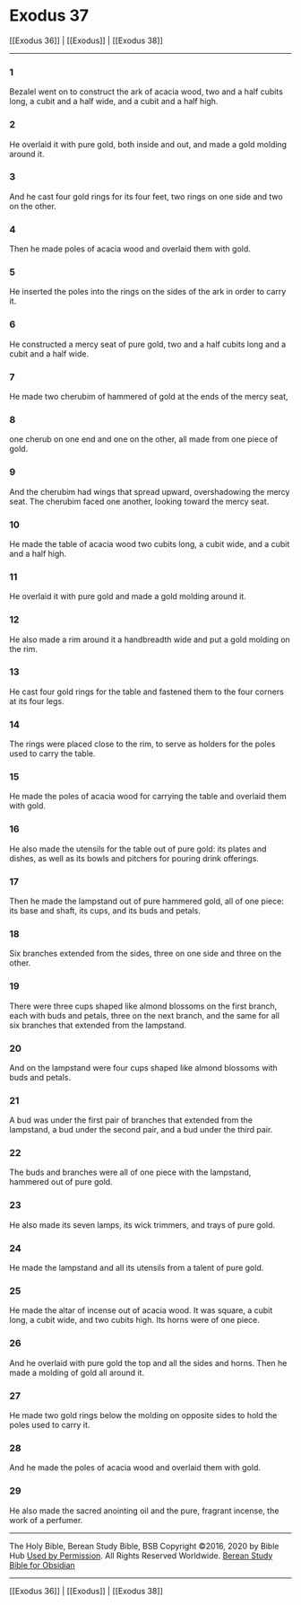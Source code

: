 # Exodus 37

[[Exodus 36]] | [[Exodus]] | [[Exodus 38]]

---

### 1
Bezalel went on to construct the ark of acacia wood, two and a half cubits long, a cubit and a half wide, and a cubit and a half high.

### 2
He overlaid it with pure gold, both inside and out, and made a gold molding around it.

### 3
And he cast four gold rings for its four feet, two rings on one side and two on the other.

### 4
Then he made poles of acacia wood and overlaid them with gold.

### 5
He inserted the poles into the rings on the sides of the ark in order to carry it.

### 6
He constructed a mercy seat of pure gold, two and a half cubits long and a cubit and a half wide.

### 7
He made two cherubim of hammered of gold at the ends of the mercy seat,

### 8
one cherub on one end and one on the other, all made from one piece of gold.

### 9
And the cherubim had wings that spread upward, overshadowing the mercy seat. The cherubim faced one another, looking toward the mercy seat.

### 10
He made the table of acacia wood two cubits long, a cubit wide, and a cubit and a half high.

### 11
He overlaid it with pure gold and made a gold molding around it.

### 12
He also made a rim around it a handbreadth wide and put a gold molding on the rim.

### 13
He cast four gold rings for the table and fastened them to the four corners at its four legs.

### 14
The rings were placed close to the rim, to serve as holders for the poles used to carry the table.

### 15
He made the poles of acacia wood for carrying the table and overlaid them with gold.

### 16
He also made the utensils for the table out of pure gold: its plates and dishes, as well as its bowls and pitchers for pouring drink offerings.

### 17
Then he made the lampstand out of pure hammered gold, all of one piece: its base and shaft, its cups, and its buds and petals.

### 18
Six branches extended from the sides, three on one side and three on the other.

### 19
There were three cups shaped like almond blossoms on the first branch, each with buds and petals, three on the next branch, and the same for all six branches that extended from the lampstand.

### 20
And on the lampstand were four cups shaped like almond blossoms with buds and petals.

### 21
A bud was under the first pair of branches that extended from the lampstand, a bud under the second pair, and a bud under the third pair.

### 22
The buds and branches were all of one piece with the lampstand, hammered out of pure gold.

### 23
He also made its seven lamps, its wick trimmers, and trays of pure gold.

### 24
He made the lampstand and all its utensils from a talent of pure gold.

### 25
He made the altar of incense out of acacia wood. It was square, a cubit long, a cubit wide, and two cubits high. Its horns were of one piece.

### 26
And he overlaid with pure gold the top and all the sides and horns. Then he made a molding of gold all around it.

### 27
He made two gold rings below the molding on opposite sides to hold the poles used to carry it.

### 28
And he made the poles of acacia wood and overlaid them with gold.

### 29
He also made the sacred anointing oil and the pure, fragrant incense, the work of a perfumer.

---

The Holy Bible, Berean Study Bible, BSB
Copyright ©2016, 2020 by Bible Hub
[Used by Permission](https://berean.bible/terms.htm). All Rights Reserved Worldwide.
[Berean Study Bible for Obsidian](https://github.com/gapmiss/berean-study-bible-for-obsidian)

---

[[Exodus 36]] | [[Exodus]] | [[Exodus 38]]

